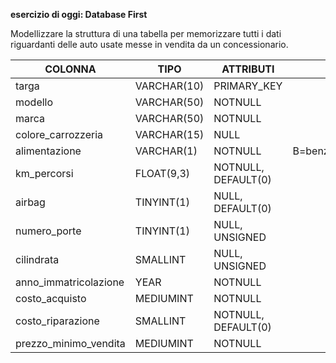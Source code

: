 **esercizio di oggi: Database First**

Modellizzare la struttura di una tabella per memorizzare tutti i dati riguardanti delle auto usate messe in vendita da un concessionario.

| COLONNA               | TIPO        | ATTRIBUTI           | COMMENTI                      |
| --------------------- | ----------- | ------------------- | ----------------------------- |
| targa                 | VARCHAR(10) | PRIMARY_KEY         |
| modello               | VARCHAR(50) | NOTNULL             |
| marca                 | VARCHAR(50) | NOTNULL             |
| colore_carrozzeria    | VARCHAR(15) | NULL                |
| alimentazione         | VARCHAR(1)  | NOTNULL             | B=benzina;D=disel;M=metano... |
| km_percorsi           | FLOAT(9,3)  | NOTNULL, DEFAULT(0) |
| airbag                | TINYINT(1)  | NULL, DEFAULT(0)    |
| numero_porte          | TINYINT(1)  | NULL, UNSIGNED      |
| cilindrata            | SMALLINT    | NULL, UNSIGNED      |
| anno_immatricolazione | YEAR        | NOTNULL             |
| costo_acquisto        | MEDIUMINT   | NOTNULL             |
| costo_riparazione     | SMALLINT    | NOTNULL, DEFAULT(0) |
| prezzo_minimo_vendita | MEDIUMINT   | NOTNULL             |
